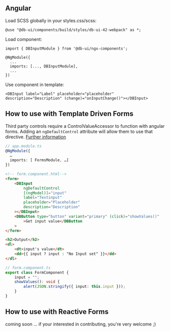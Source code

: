## Angular

Load SCSS globally in your styles.css/scss:

```
@use "@db-ui/components/build/styles/db-ui-42-webpack" as *;

```

Load component:

```
import { DBInputModule } from '@db-ui/ngx-components';

@NgModule({
  ...
  imports: [..., DBInputModule],
  ...
})

```

Use component in template:

```
<DBInput label="Label" placeholder="placeholder" description="Description" (change)="onInputChange()"></DBInput>
```

## How to use with Template Driven Forms

Third party controls require a ControlValueAccessor to function with angular forms. Adding an `ngDefaultControl` attribute will allow them to use that directive.
[Further information](https://stackoverflow.com/a/46465959)

```ts
// app.module.ts
@NgModule({
  …
  imports: [ FormsModule, …]
})
```

```html
<!-- form.component.html-->
<form>
	<DBInput
		ngDefaultControl
		[(ngModel)]="input"
		label="Textinput"
		placeholder="Placeholder"
		description="Description"
	></DBInput>
	<DBButton type="button" variant="primary" (click)="showValues()"
		>Get input value</DBButton
	>
</form>

<h2>Output</h2>
<dl>
	<dt>input's value</dt>
	<dd>{{ input ? input : "No Input set" }}</dd>
</dl>
```

```ts
// form.component.ts
export class FormComponent {
	input = "";
	showValues(): void {
		alert(JSON.stringify({ input: this.input }));
	}
}
```

## How to use with Reactive Forms

coming soon … if your interested in contributing, you're very welcome ;)
